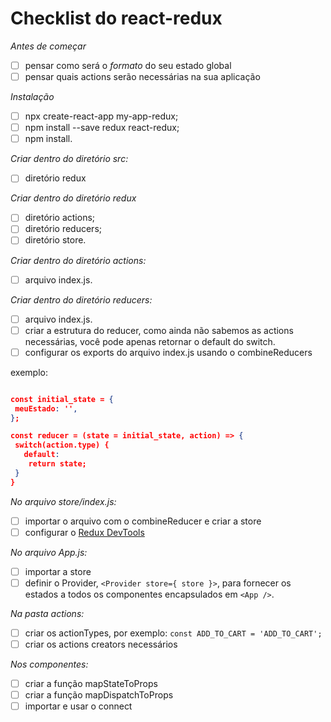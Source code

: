 # Checklist do react-redux

*Antes de começar*

- [ ] pensar como será o *formato* do seu estado global
- [ ] pensar quais actions serão necessárias na sua aplicação

*Instalação*

- [ ] npx create-react-app my-app-redux;
- [ ] npm install --save redux react-redux;
- [ ] npm install.

*Criar dentro do diretório src:*

- [ ] diretório redux

*Criar dentro do diretório redux*

- [ ] diretório actions;
- [ ] diretório reducers;
- [ ] diretório store.

*Criar dentro do diretório actions:*

- [ ] arquivo index.js.

*Criar dentro do diretório reducers:*

- [ ] arquivo index.js.
- [ ] criar a estrutura do reducer, como ainda não sabemos as actions necessárias, você pode apenas retornar o default do switch.
- [ ] configurar os exports do arquivo index.js usando o combineReducers

exemplo:

```json

const initial_state = {
 meuEstado: '',
};

const reducer = (state = initial_state, action) => {
 switch(action.type) {
   default:
    return state;
 }
}
```

*No arquivo store/index.js:*

- [ ] importar o arquivo com o combineReducer e criar a store
- [ ] configurar o [Redux DevTools](https://github.com/reduxjs/redux-devtools)

*No arquivo App.js:*

- [ ] importar a store
- [ ] definir o Provider, `<Provider store={ store }>`, para fornecer os estados a todos os componentes encapsulados em `<App />`.

*Na pasta actions:*

- [ ] criar os actionTypes, por exemplo: `const ADD_TO_CART = 'ADD_TO_CART';`
- [ ] criar os actions creators necessários

*Nos componentes:*

- [ ] criar a função mapStateToProps
- [ ] criar a função mapDispatchToProps
- [ ] importar e usar o connect
